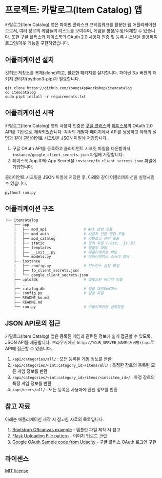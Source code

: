 # 프로젝트: 카탈로그(Item Catalog) 앱

카탈로그(Item Catalog) 앱은 파이썬 플라스크 프레임워크를 활용한 웹 애플리케이션으로서, 여러 장르의 게임들의 리스트를 보여주며, 게임을 생성/수정/삭제할 수 있습니다. 또한 [구글 플러스](https://developers.google.com/identity/protocols/OAuth2)와 [페이스북](https://developers.facebook.com/docs/facebook-login/web)의 OAuth 2.0 사용자 인증 및 등록 시스템을 활용하여 로그인/아웃 기능을 구현하였습니다.

## 어플리케이션 설치
깃허브 저장소를 복제(clone)하고, 필요한 패키지를 설치합니다. 파이썬 3.x 버전의 패키지 관리자(python3-pip)가 필요합니다.

```
git clone https://github.com/YoungsAppWorkshop/itemcatalog
cd itemcatalog
sudo pip3 install -r requirements.txt
```

## 어플리케이션 시작
카탈로그(Item Catalog) 앱의 사용자 인증은 [구글 플러스](https://developers.google.com/identity/protocols/OAuth2)와 [페이스북](https://developers.facebook.com/docs/facebook-login/web)의 OAuth 2.0 API를 기반으로 제작되었습니다. 각각의 개발자 페이지에서 API를 생성하고 아래의 설명과 같이 클라이언트 시크릿을 JSON 파일에 저장합니다.

1. 구글 OAuth API를 등록하고 클라이언트 시크릿 파일을 다운받아서 `instance/google_client_secrets.json` 파일에 저장합니다.
2. 페이스북 App ID와 App Secret을 `instance/fb_client_secrets.json` 파일에 기입합니다.

클라이언트 시크릿을 JSON 파일에 저장한 후, 아래와 같이 어플리케이션을 실행시킬 수 있습니다.

```
python3 run.py
```

## 어플리케이션 구조
```bash
└── itemcatalog
    ├── app
    │   ├── mod_api                 # API 관련 모듈
    │   ├── mod_auth                # 사용자 인증 관련 모듈
    │   ├── mod_catalog             # 카탈로그 관련 모듈
    │   ├── static                  # 정적 파일 (.css, .js 등)
    │   ├── templates               # 템플릿 파일
    │   ├── __init__.py             # 애플리케이션 파일
    │   └── models.py               # 데이터베이스 스키마 정의
    ├── instance
    │   ├── config.py               # 인스턴스 설정 파일  
    │   ├── fb_client_secrets.json
    │   └── google_client_secrets.json
    ├── uploads                     # 업로드된 이미지 파일
    │   ...
    ├── catalog.db                  # 샘플 데이터베이스
    ├── config.py                   # 설정 파일
    ├── README_ko.md
    ├── README.md
    └── run.py                      # 어플리케이션 실행파일
```

## JSON API로의 접근
카탈로그(Item Catalog) 앱은 등록된 게임과 관련된 정보에 쉽게 접근할 수 있도록, JSON API를 제공합니다. 브라우저에서 `http://YOUR_SERVER_NAME(서버명)/api`로 API에 접근할 수 있습니다.

1. `/api/categories/all/` : 모든 등록된 게임 정보를 반환
2. `/api/categories/<int:category_id>/items/all/` : 특정한 장르의 등록된 모든 게임 정보를 반환
3. `/api/categories/<int:category_id>/items/<int:item_id>/` : 특정 장르의 특정 게임 정보를 반환
3. `/api/users/all/` : 모든 등록된 사용자에 관한 정보를 반환

## 참고 자료
아래는 애플리케이션 제작 시 참고한 자료의 목록입니다.
1. [Bootstrap Offcanvas example](https://v4-alpha.getbootstrap.com/examples/offcanvas/) - 템플릿 파일 제작 시 참고
2. [Flask Uploading File pattern](http://flask.pocoo.org/docs/0.12/patterns/fileuploads/) - 이미지 업로드 관련
3. [Google OAuth Sample code from Udacity](https://github.com/udacity/OAuth2.0) - 구글 플러스 OAuth 로그인 구현

## 라이센스
[MIT license](/LICENSE)
